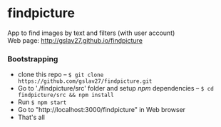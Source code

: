 # findpicture
App to find images by text and filters (with user account)  
Web page: http://gslav27.github.io/findpicture

### Bootstrapping

- clone this repo – `$ git clone https://github.com/gslav27/findpicture.git`
- Go to './findpicture/src' folder and setup *npm* dependencies – `$ cd findpicture/src && npm install`
- Run `$ npm start`
- Go to "http://localhost:3000/findpicture" in Web browser
- That's all

